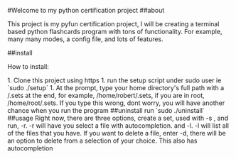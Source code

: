 #Welcome to  my python certification project
##about
<p>
This project is my pyfun certification project, I will be creating
a terminal based python flashcards program with tons of functionality.
For example, many many modes, a config file, and lots of features.</p>
##install
<p>How to install:</p>
1. Clone this project using https
1. run the setup script under sudo user ie `sudo ./setup`
1. At the prompt, type your home directory's full path with a /.sets at the end, for example, /home/robert/.sets, if you are in root, /home/root/.sets. If you type this wrong, dont worry, you will have another chance when you run the program
##uninstall
run `sudo ./uninstall`
##usage
Right now, there are three options, create a set, used with -s <name>,
and run, -r. -r will have you select a file with autocompletion. and
-l. -l will list all of the files that you have. If you want to delete a  file, enter -d, there will be an option to delete from a selection of your choice. This also has autocompletion

